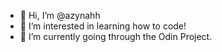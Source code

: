 - 👋 Hi, I’m @azynahh
- 👀 I’m interested in learning how to code! 
- 🌱 I’m currently going through the Odin Project. 

<!---
azynahh/azynahh is a ✨ special ✨ repository because its `README.md` (this file) appears on your GitHub profile.
You can click the Preview link to take a look at your changes.
--->
